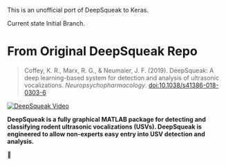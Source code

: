 This is an unofficial port of DeepSqueak to Keras.

Current state Initial Branch.

# From Original DeepSqueak Repo
>Coffey, K. R., Marx, R. G., & Neumaier, J. F. (2019). DeepSqueak: A deep learning-based system for detection and analysis of ultrasonic  vocalizations. _Neuropsychopharmacology_.
>[doi:10.1038/s41386-018-0303-6](https://doi.org/10.1038/s41386-018-0303-6)

[![DeepSqueak Video](http://img.youtube.com/vi/25LYVxTUZhM/0.jpg)](http://www.youtube.com/watch?v=25LYVxTUZhM "This algorithm decodes rat squeaks and could revolutionize animal research")


**DeepSqueak is a fully graphical MATLAB package for detecting and classifying rodent ultrasonic vocalizations (USVs). DeepSqueak is engineered to allow non-experts easy entry into USV detection and analysis.**

 :rat:

